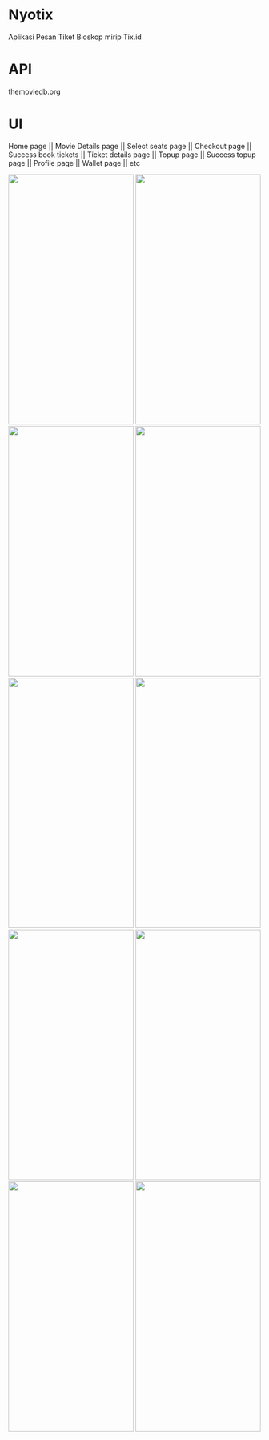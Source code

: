 # Nyotix

Aplikasi Pesan Tiket Bioskop mirip Tix.id

# API
themoviedb.org

# UI
Home page || Movie Details page || Select seats page || Checkout page || Success book tickets || Ticket details page || Topup page || Success topup page || Profile page || Wallet page || etc

<img src="https://user-images.githubusercontent.com/45583824/108084755-2d7dca80-70a7-11eb-8c03-17da3ebd25ed.png" width="250" height="500"> <img src="https://user-images.githubusercontent.com/45583824/108084745-2a82da00-70a7-11eb-99f5-bac00bfd7074.png" width="250" height="500"> <img src="https://user-images.githubusercontent.com/45583824/108084779-32db1500-70a7-11eb-9ceb-4c84f8556110.png" width="250" height="500"> <img src="https://user-images.githubusercontent.com/45583824/108084810-38d0f600-70a7-11eb-9f76-58d93709e2b7.png" width="250" height="500"> <img src="https://user-images.githubusercontent.com/45583824/108084781-3373ab80-70a7-11eb-93c5-953bc0a8c001.png" width="250" height="500"> <img src="https://user-images.githubusercontent.com/45583824/108084788-34a4d880-70a7-11eb-93a6-2b682799f1ea.png" width="250" height="500"> <img src="https://user-images.githubusercontent.com/45583824/108084804-37073280-70a7-11eb-9b29-8ffd07bc20e3.png" width="250" height="500"> <img src="https://user-images.githubusercontent.com/45583824/108084784-340c4200-70a7-11eb-9868-1a771a40a365.png" width="250" height="500"> <img src="https://user-images.githubusercontent.com/45583824/108084776-31a9e800-70a7-11eb-8dc9-f39537b8450f.png" width="250" height="500"> <img src="https://user-images.githubusercontent.com/45583824/108084806-379fc900-70a7-11eb-9b21-7fd099a999b2.png" width="250" height="500">
 

